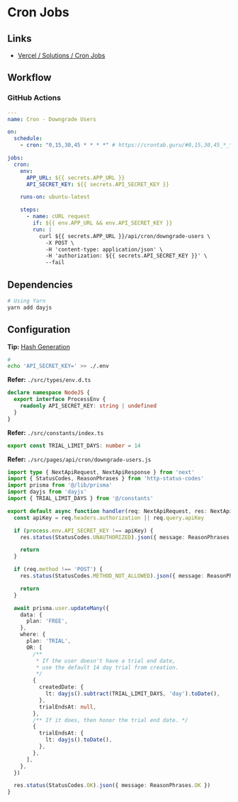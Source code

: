 # Cron Jobs

## Links

- [Vercel / Solutions / Cron Jobs](https://vercel.com/docs/concepts/solutions/cron-jobs)

## Workflow

### GitHub Actions

```yml
---
name: Cron - Downgrade Users

on:
  schedule:
    - cron: "0,15,30,45 * * * *" # https://crontab.guru/#0,15,30,45_*_*_*_*

jobs:
  cron:
    env:
      APP_URL: ${{ secrets.APP_URL }}
      API_SECRET_KEY: ${{ secrets.API_SECRET_KEY }}

    runs-on: ubuntu-latest

    steps:
      - name: cURL request
        if: ${{ env.APP_URL && env.API_SECRET_KEY }}
        run: |
          curl ${{ secrets.APP_URL }}/api/cron/downgrade-users \
            -X POST \
            -H 'content-type: application/json' \
            -H 'authorization: ${{ secrets.API_SECRET_KEY }}' \
            --fail
```

## Dependencies

```sh
# Using Yarn
yarn add dayjs
```

## Configuration

**Tip:** [Hash Generation](/hash.md#generate)

```sh
#
echo 'API_SECRET_KEY=' >> ./.env
```

**Refer:** `./src/types/env.d.ts`

```ts
declare namespace NodeJS {
  export interface ProcessEnv {
    readonly API_SECRET_KEY: string | undefined
  }
}
```

**Refer:** `./src/constants/index.ts`

```ts
export const TRIAL_LIMIT_DAYS: number = 14
```

**Refer:** `./src/pages/api/cron/downgrade-users.js`

```ts
import type { NextApiRequest, NextApiResponse } from 'next'
import { StatusCodes, ReasonPhrases } from 'http-status-codes'
import prisma from '@/lib/prisma'
import dayjs from 'dayjs'
import { TRIAL_LIMIT_DAYS } from '@/constants'

export default async function handler(req: NextApiRequest, res: NextApiResponse) {
  const apiKey = req.headers.authorization || req.query.apiKey

  if (process.env.API_SECRET_KEY !== apiKey) {
    res.status(StatusCodes.UNAUTHORIZED).json({ message: ReasonPhrases.UNAUTHORIZED })

    return
  }

  if (req.method !== 'POST') {
    res.status(StatusCodes.METHOD_NOT_ALLOWED).json({ message: ReasonPhrases.METHOD_NOT_ALLOWED })

    return
  }

  await prisma.user.updateMany({
    data: {
      plan: 'FREE',
    },
    where: {
      plan: 'TRIAL',
      OR: [
        /**
         * If the user doesn't have a trial end date,
         * use the default 14 day trial from creation.
         */
        {
          createdDate: {
            lt: dayjs().subtract(TRIAL_LIMIT_DAYS, 'day').toDate(),
          },
          trialEndsAt: null,
        },
        /** If it does, then honor the trial end date. */
        {
          trialEndsAt: {
            lt: dayjs().toDate(),
          },
        },
      ],
    },
  })

  res.status(StatusCodes.OK).json({ message: ReasonPhrases.OK })
}
```
